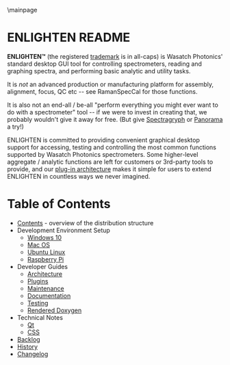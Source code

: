 <!--
    Reading from textfile?  Try -> https://mco.wasatchphotonics.com/doc/Enlighten/
-->
\mainpage
# ENLIGHTEN README

**ENLIGHTEN&trade;** (the registered [trademark](https://trademarks.justia.com/873/08/enlighten-87308319.html)
is in all-caps) is Wasatch Photonics' standard desktop GUI tool for controlling 
spectrometers, reading and graphing spectra, and performing basic analytic and 
utility tasks.

It is _not_ an advanced production or manufacturing platform for assembly,
alignment, focus, QC etc -- see RamanSpecCal for those functions.

It is also not an end-all / be-all "perform everything you might ever want to
do with a spectrometer" tool -- if we were to invest in creating that, we 
probably wouldn't give it away for free.  (But give 
[Spectragryph](https://www.effemm2.de/spectragryph/) or 
[Panorama](https://www.labcognition.com/en/panorama.html) a try!)

ENLIGHTEN is committed to providing convenient graphical desktop support for
accessing, testing and controlling the most common functions supported by 
Wasatch Photonics spectrometers.  Some higher-level aggregate / analytic 
functions are left for customers or 3rd-party tools to provide, and our
[plug-in architecture](README_PLUGINS.md) makes it simple for users to
extend ENLIGHTEN in countless ways we never imagined.

# Table of Contents

- [Contents](README_CONTENTS.md) - overview of the distribution structure
- Development Environment Setup
    - [Windows 10](README_WINDOWS.md)
    - [Mac OS](README_MACOS.md)
    - [Ubuntu Linux](README_LINUX.md)
    - [Raspberry Pi](README_RPI.md)
- Developer Guides
    - [Architecture](README_ARCHITECTURE.md)
    - [Plugins](README_PLUGINS.md) 
    - [Maintenance](README_MAINTENANCE.md)
    - [Documentation](README_DOCUMENTATION.md)
    - [Testing](README_TESTING.md)
    - [Rendered Doxygen](https://wasatchphotonics.com/api/ENLIGHTEN/)
- Technical Notes
    - [Qt](README_QT.md)
    - [CSS](README_CSS.md)
- [Backlog](README_BACKLOG.md)
- [History](README_HISTORY.md)
- [Changelog](README_CHANGELOG.md)
